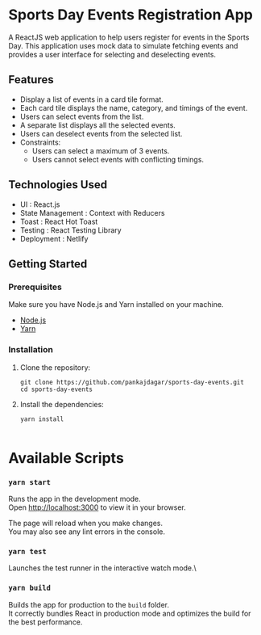 # Sports Day Events Registration App

A ReactJS web application to help users register for events in the Sports Day. This application uses mock data to simulate fetching events and provides a user interface for selecting and deselecting events.

## Features

- Display a list of events in a card tile format.
- Each card tile displays the name, category, and timings of the event.
- Users can select events from the list.
- A separate list displays all the selected events.
- Users can deselect events from the selected list.
- Constraints:
  - Users can select a maximum of 3 events.
  - Users cannot select events with conflicting timings.

## Technologies Used

- UI : React.js
- State Management : Context with Reducers
- Toast : React Hot Toast
- Testing : React Testing Library
- Deployment : Netlify

## Getting Started

### Prerequisites

Make sure you have Node.js and Yarn installed on your machine.

- [Node.js](https://nodejs.org/)
- [Yarn](https://yarnpkg.com/)

### Installation

1. Clone the repository:
    ```
   git clone https://github.com/pankajdagar/sports-day-events.git
   cd sports-day-events
2. Install the dependencies:
    ```
    yarn install


# Available Scripts
    

### `yarn start`

Runs the app in the development mode.\
Open [http://localhost:3000](http://localhost:3000) to view it in your browser.

The page will reload when you make changes.\
You may also see any lint errors in the console.

### `yarn test`

Launches the test runner in the interactive watch mode.\

### `yarn build`

Builds the app for production to the `build` folder.\
It correctly bundles React in production mode and optimizes the build for the best performance.

